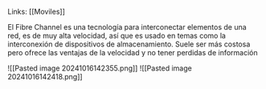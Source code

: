 Links: [[Moviles]]

El Fibre Channel es una tecnología para interconectar elementos de una red, es de muy alta velocidad, así que es usado en temas como la interconexión de dispositivos de almacenamiento. Suele ser más costosa pero ofrece las ventajas de la velocidad y no tener perdidas de información

![[Pasted image 20241016142355.png]]
![[Pasted image 20241016142418.png]]

